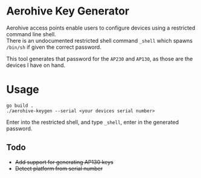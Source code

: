 # Aerohive Key Generator
Aerohive access points enable users to configure devices using a restricted command line shell.  
There is an undocumented restricted shell command `_shell` which spawns `/bin/sh` if given the correct password. 

This tool generates that password for the `AP230` and `AP130`, as those are the devices I have on hand.

# Usage

```
go build .
./aerohive-keygen --serial <your devices serial number>
```
Enter into the restricted shell, and type `_shell`, enter in the generated password.  

## Todo
- ~~Add support for generating AP130 keys~~
- ~~Detect platform from serial number~~




